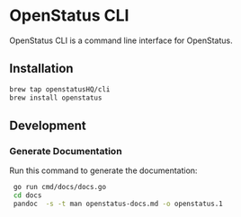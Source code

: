 # OpenStatus CLI

OpenStatus CLI is a command line interface for OpenStatus.

## Installation

```bash
brew tap openstatusHQ/cli
brew install openstatus
```


## Development

### Generate Documentation

Run this command to generate the documentation:

```bash
 go run cmd/docs/docs.go
 cd docs
 pandoc  -s -t man openstatus-docs.md -o openstatus.1
 ```
